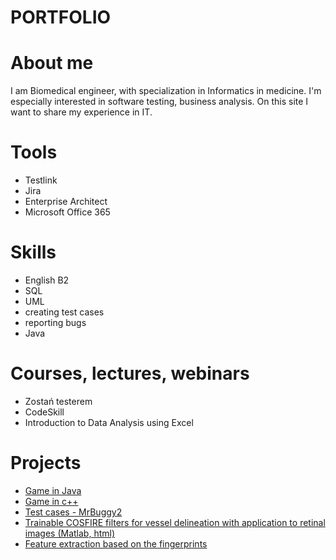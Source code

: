 # PORTFOLIO 

# About me
I am Biomedical engineer, with specialization in Informatics in medicine. I'm especially interested in software testing, business analysis. On this site I want to share my experience in IT.

# Tools

* Testlink
* Jira 
* Enterprise Architect
* Microsoft Office 365 
  

# Skills

* English B2
* SQL 
* UML
* creating test cases
* reporting bugs
* Java


# Courses, lectures, webinars

* Zostań testerem
* CodeSkill
* Introduction to Data Analysis using Excel


# Projects
* [Game in Java](https://github.com/mallop/portfolio/tree/mallop-project1/Java_game/GameJava)
* [Game in c++](https://github.com/mallop/portfolio/tree/mallop-project1/c%2B%2B_game)
* [Test cases - MrBuggy2](https://drive.google.com/file/d/1E-_3FLRhfSbGkS0DSqDQFVh0lGu5IhHQ/view?usp=sharing)
* [Trainable COSFIRE filters for vessel delineation with application to retinal images (Matlab, html)](https://github.com/mallop/portfolio/tree/mallop-project1/Matlab_cosfire_filters/Matlab_cosfire_filters) 
* [Feature extraction based on the fingerprints](https://github.com/mallop/portfolio/tree/mallop-project1/Matlab_feature_extraction/Matlab_feature_extraction)


 
